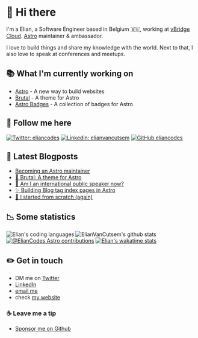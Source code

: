 # 👋 Hi there

I'm a Elian, a Software Engineer based in Belgium 🇧🇪, working at [vBridge Cloud](<https://www.vbridge.eu>). [Astro](https://astro.build) maintainer & ambassador.

I love to build things and share my knowledge with the world. Next to that, I also love to speak at conferences and meetups.

## 📚 What I'm currently working on

- [Astro](https://astro.build) - A new way to build websites
- [Brutal](https://brutal.elian.codes) - A theme for Astro
- [Astro Badges](https://astro.badg.es) - A collection of badges for Astro

## 🤟 Follow me here

[![Twitter: eliancodes](https://img.shields.io/twitter/follow/eliancodes?style=social)](https://twitter.com/eliancodes)
[![Linkedin: elianvancutsem](https://img.shields.io/badge/-ElianVanCutsem-blue?style=flat-square&logo=Linkedin&logoColor=white&link=https://www.linkedin.com/in/elianvancutsem/)](https://www.linkedin.com/in/elianvancutsem/)
[![GitHub eliancodes](https://img.shields.io/github/followers/eliancodes?label=follow-eliancodes&style=social)](https://github.com/eliancodes)

## 📝 Latest Blogposts

<!-- BLOG-POST-LIST:START -->
- [Becoming an Astro maintainer](https://www.elian.codes/blog/23-04-12-becoming-an-astro-maintainer/)
- [🍱 Brutal: A theme for Astro](https://www.elian.codes/blog/23-03-01-publishing-brutal-theme/)
- [🎤 Am I an international public speaker now?](https://www.elian.codes/blog/23-02-21-am-i-an-international-public-speaker-now/)
- [✨ Building Blog tag index pages in Astro](https://www.elian.codes/blog/23-02-19-building-blog-tag-index-pages-in-astro/)
- [🎉 I started from scratch &lpar;again&rpar;](https://www.elian.codes/blog/23-02-15-i-started-from-scratch/)
<!-- BLOG-POST-LIST:END -->

## 📉 Some statistics

![ElianVanCutsem's github stats](https://github-readme-stats.vercel.app/api?username=eliancodes&show_icons=true&hide_border=true)
<img align="left" src="https://github-readme-stats.vercel.app/api/top-langs/?username=eliancodes&theme=light&hide=css,HTML,Jupyter%20Notebook&layout=compact&langs_count=20" alt="Elian's coding languages" /><br />
[![@ElianCodes Astro contributions](https://astro.badg.es/v1/contributor/ElianCodes.svg)](https://astro.badg.es/v1/contributor/ElianCodes/)
[![Elian's wakatime stats](https://github-readme-stats.vercel.app/api/wakatime?username=elianvancutsem&layout=compact)](https://github.com/eliancodes)

## ✏️ Get in touch

- DM me on [Twitter](https://www.twitter.com/eliancodes)
- [LinkedIn](https://www.linkedin.com/in/elianvancutsem/)
- [email me](mailto:hello@elian.codes)
- check [my website](https://www.elian.codes)

### ☕️ Leave me a tip

- [Sponsor me on Github](https://github.com/sponsors/eliancodes)
